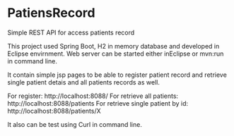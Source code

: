 # PatiensRecord
Simple REST API for access patients record

This project used Spring Boot, H2 in memory database and developed in Eclipse envirnment.
Web server can be started either inEclipse or mvn:run in command line.

It contain simple jsp pages to be able to register patient record and retrieve single patient detais and all patients records as well.

For register:
http://localhost:8088/
For retrieve all patients:
http://localhost:8088/patients
For retrieve single patient by id:
http://localhost:8088/patients/X

It also can be test using Curl in command line.
